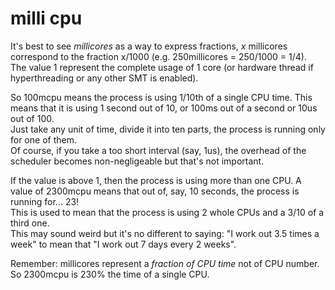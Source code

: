 # milli cpu

It's best to see _millicores_ as a way to express fractions, _x_ millicores correspond to the fraction x/1000 (e.g. 250millicores = 250/1000 = 1/4).\
The value 1 represent the complete usage of 1 core (or hardware thread if hyperthreading or any other SMT is enabled).

So 100mcpu means the process is using 1/10th of a single CPU time. This means that it is using 1 second out of 10, or 100ms out of a second or 10us out of 100.\
Just take any unit of time, divide it into ten parts, the process is running only for one of them.\
Of course, if you take a too short interval (say, 1us), the overhead of the scheduler becomes non-negligeable but that's not important.

If the value is above 1, then the process is using more than one CPU. A value of 2300mcpu means that out of, say, 10 seconds, the process is running for... 23!\
This is used to mean that the process is using 2 whole CPUs and a 3/10 of a third one.\
This may sound weird but it's no different to saying: "I work out 3.5 times a week" to mean that "I work out 7 days every 2 weeks".

Remember: millicores represent a _fraction of CPU time_ not of CPU number. So 2300mcpu is 230% the time of a single CPU.
